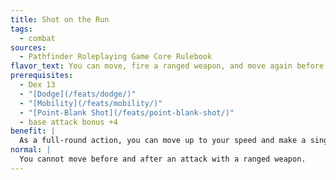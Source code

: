 ```yaml
---
title: Shot on the Run
tags:
  - combat
sources:
  - Pathfinder Roleplaying Game Core Rulebook
flavor_text: You can move, fire a ranged weapon, and move again before your foes can react.
prerequisites:
  - Dex 13
  - "[Dodge](/feats/dodge/)"
  - "[Mobility](/feats/mobility/)"
  - "[Point-Blank Shot](/feats/point-blank-shot/)"
  - base attack bonus +4
benefit: |
  As a full-round action, you can move up to your speed and make a single ranged attack at any point during your movement.
normal: |
  You cannot move before and after an attack with a ranged weapon.
---
```


